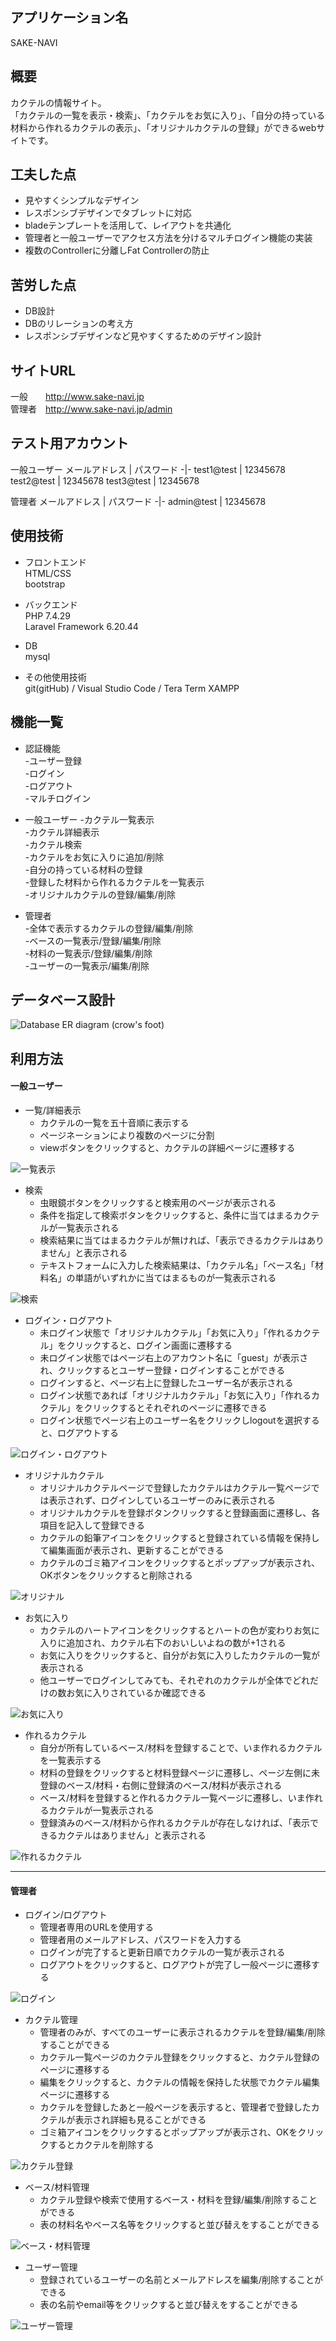 ## アプリケーション名  
SAKE-NAVI  


## 概要
カクテルの情報サイト。  
「カクテルの一覧を表示・検索」、「カクテルをお気に入り」、「自分の持っている材料から作れるカクテルの表示」、「オリジナルカクテルの登録」ができるwebサイトです。


## 工夫した点  
- 見やすくシンプルなデザイン
- レスポンシブデザインでタブレットに対応
- bladeテンプレートを活用して、レイアウトを共通化
- 管理者と一般ユーザーでアクセス方法を分けるマルチログイン機能の実装
- 複数のControllerに分離しFat Controllerの防止


## 苦労した点  
- DB設計
- DBのリレーションの考え方
- レスポンシブデザインなど見やすくするためのデザイン設計


## サイトURL  
一般　　http://www.sake-navi.jp  
管理者　http://www.sake-navi.jp/admin


## テスト用アカウント
一般ユーザー
メールアドレス | パスワード
-|-
test1@test | 12345678
test2@test | 12345678
test3@test | 12345678

管理者
メールアドレス | パスワード
-|-
admin@test | 12345678


## 使用技術
- フロントエンド  
 HTML/CSS  
 bootstrap

- バックエンド  
PHP 7.4.29  
Laravel Framework 6.20.44

- DB  
 mysql

- その他使用技術  
 git(gitHub) / Visual Studio Code / Tera Term  XAMPP


## 機能一覧
- 認証機能  
-ユーザー登録  
-ログイン  
-ログアウト  
-マルチログイン  

- 一般ユーザー
-カクテル一覧表示  
-カクテル詳細表示  
-カクテル検索  
-カクテルをお気に入りに追加/削除  
-自分の持っている材料の登録  
-登録した材料から作れるカクテルを一覧表示  
-オリジナルカクテルの登録/編集/削除  

- 管理者  
-全体で表示するカクテルの登録/編集/削除  
-ベースの一覧表示/登録/編集/削除  
-材料の一覧表示/登録/編集/削除  
-ユーザーの一覧表示/編集/削除  


## データベース設計
![Database ER diagram (crow's foot)](https://user-images.githubusercontent.com/87703969/169865277-59ff4f1a-8337-42f7-a055-718a52a5f72e.svg)


## 利用方法
#### 一般ユーザー
- 一覧/詳細表示
    - カクテルの一覧を五十音順に表示する
    - ページネーションにより複数のページに分割
    - viewボタンをクリックすると、カクテルの詳細ページに遷移する

![一覧表示](https://user-images.githubusercontent.com/87703969/169858020-2d3998b5-faf1-4e65-ae9c-c1ef006f3006.gif)  

- 検索
    - 虫眼鏡ボタンをクリックすると検索用のページが表示される
    - 条件を指定して検索ボタンをクリックすると、条件に当てはまるカクテルが一覧表示される
    - 検索結果に当てはまるカクテルが無ければ、「表示できるカクテルはありません」と表示される
    - テキストフォームに入力した検索結果は、「カクテル名」「ベース名」「材料名」の単語がいずれかに当てはまるものが一覧表示される


![検索](https://user-images.githubusercontent.com/87703969/169859204-661961af-e440-4a33-8669-9ae9ec0f9c4e.gif)  

- ログイン・ログアウト
    - 未ログイン状態で「オリジナルカクテル」「お気に入り」「作れるカクテル」をクリックすると、ログイン画面に遷移する
    - 未ログイン状態ではページ右上のアカウント名に「guest」が表示され、クリックするとユーザー登録・ログインすることができる
    - ログインすると、ページ右上に登録したユーザー名が表示される
    - ログイン状態であれば「オリジナルカクテル」「お気に入り」「作れるカクテル」をクリックするとそれぞれのページに遷移できる
    - ログイン状態でページ右上のユーザー名をクリックしlogoutを選択すると、ログアウトする

![ログイン・ログアウト](https://user-images.githubusercontent.com/87703969/169859911-1a9f220d-61b9-4c50-af53-5a6207bcbc12.gif)  

- オリジナルカクテル
    - オリジナルカクテルページで登録したカクテルはカクテル一覧ページでは表示されず、ログインしているユーザーのみに表示される
    - オリジナルカクテルを登録ボタンクリックすると登録画面に遷移し、各項目を記入して登録できる
    - カクテルの鉛筆アイコンをクリックすると登録されている情報を保持して編集画面が表示され、更新することができる
    - カクテルのゴミ箱アイコンをクリックするとポップアップが表示され、OKボタンをクリックすると削除される

![オリジナル](https://user-images.githubusercontent.com/87703969/169860334-9ac10ec7-b27c-4230-abd0-1d48a31125c4.gif)  

- お気に入り
    - カクテルのハートアイコンをクリックするとハートの色が変わりお気に入りに追加され、カクテル右下のおいしいよねの数が+1される
    - お気に入りをクリックすると、自分がお気に入りしたカクテルの一覧が表示される
    - 他ユーザーでログインしてみても、それぞれのカクテルが全体でどれだけの数お気に入りされているか確認できる

![お気に入り](https://user-images.githubusercontent.com/87703969/169861393-37eaa12a-1ad3-41fc-a017-7706f244f870.gif)  

- 作れるカクテル
    - 自分が所有しているベース/材料を登録することで、いま作れるカクテルを一覧表示する
    - 材料の登録をクリックすると材料登録ページに遷移し、ページ左側に未登録のベース/材料・右側に登録済のベース/材料が表示される
    - ベース/材料を登録すると作れるカクテル一覧ページに遷移し、いま作れるカクテルが一覧表示される
    - 登録済みのベース/材料から作れるカクテルが存在しなければ、「表示できるカクテルはありません」と表示される

![作れるカクテル](https://user-images.githubusercontent.com/87703969/169861844-2190815e-a7d0-45c5-be1b-eeb7714bd797.gif)  

___

#### 管理者
- ログイン/ログアウト  
    - 管理者専用のURLを使用する
    - 管理者用のメールアドレス、パスワードを入力する
    - ログインが完了すると更新日順でカクテルの一覧が表示される
    - ログアウトをクリックすると、ログアウトが完了し一般ページに遷移する

![ログイン](https://user-images.githubusercontent.com/87703969/169964239-95a8916c-4996-4726-9df9-1ab309b57a13.gif)  

- カクテル管理
    - 管理者のみが、すべてのユーザーに表示されるカクテルを登録/編集/削除することができる
    - カクテル一覧ページのカクテル登録をクリックすると、カクテル登録のページに遷移する
    - 編集をクリックすると、カクテルの情報を保持した状態でカクテル編集ページに遷移する
    - カクテルを登録したあと一般ページを表示すると、管理者で登録したカクテルが表示され詳細も見ることができる
    - ゴミ箱アイコンをクリックするとポップアップが表示され、OKをクリックするとカクテルを削除する

![カクテル登録](https://user-images.githubusercontent.com/87703969/169964704-a35b96e8-d905-4a94-b053-469f319b5ae3.gif)

- ベース/材料管理
    - カクテル登録や検索で使用するベース・材料を登録/編集/削除することができる
    - 表の材料名やベース名等をクリックすると並び替えをすることができる

![ベース・材料管理](https://user-images.githubusercontent.com/87703969/169964751-5f0ab005-6825-4b48-806d-2f324d790a46.gif)

- ユーザー管理
    - 登録されているユーザーの名前とメールアドレスを編集/削除することができる
    - 表の名前やemail等をクリックすると並び替えをすることができる

![ユーザー管理](https://user-images.githubusercontent.com/87703969/169964807-d5c6ef2b-85f3-4551-a8e8-27bcf592b064.gif)


